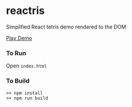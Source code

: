 
reactris
========

Simplified React tetris demo rendered to the DOM

[Play Demo](http://jmorrell.github.io/reactris/)

### To Run

Open `index.html`

### To Build

```
>> npm install
>> npm run build
```
